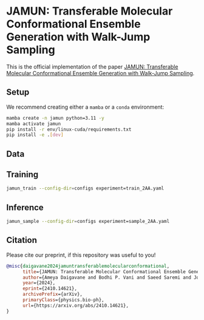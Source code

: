 # JAMUN: Transferable Molecular Conformational Ensemble Generation with Walk-Jump Sampling

This is the official implementation of the paper
[JAMUN: Transferable Molecular Conformational Ensemble Generation with Walk-Jump Sampling](https://arxiv.org/abs/2410.14621v1).


## Setup

We recommend creating either a `mamba` or a `conda` environment:

```bash
mamba create -n jamun python=3.11 -y
mamba activate jamun
pip install -r env/linux-cuda/requirements.txt
pip install -e .[dev]
```

## Data

## Training

```bash
jamun_train --config-dir=configs experiment=train_2AA.yaml
```

## Inference

```bash
jamun_sample --config-dir=configs experiment=sample_2AA.yaml
```

## Citation

Please cite our preprint, if this repository was useful to you!
```bibtex
@misc{daigavane2024jamuntransferablemolecularconformational,
      title={JAMUN: Transferable Molecular Conformational Ensemble Generation with Walk-Jump Sampling}, 
      author={Ameya Daigavane and Bodhi P. Vani and Saeed Saremi and Joseph Kleinhenz and Joshua Rackers},
      year={2024},
      eprint={2410.14621},
      archivePrefix={arXiv},
      primaryClass={physics.bio-ph},
      url={https://arxiv.org/abs/2410.14621}, 
}
```